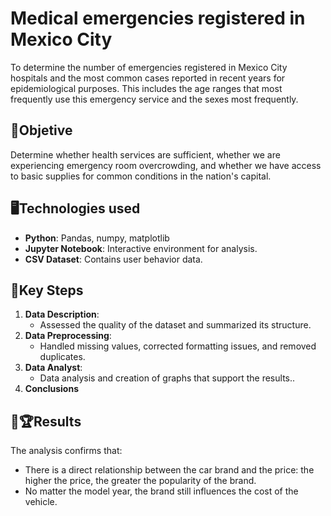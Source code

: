 # Medical emergencies registered in Mexico City
To determine the number of emergencies registered in Mexico City hospitals and the most common cases reported in recent years for epidemiological purposes. This includes the age ranges that most frequently use this emergency service and the sexes most frequently.

## 🏁Objetive
Determine whether health services are sufficient, whether we are experiencing emergency room overcrowding, and whether we have access to basic supplies for common conditions in the nation's capital.

## 🖥Technologies used
- **Python**: Pandas, numpy, matplotlib
- **Jupyter Notebook**: Interactive environment for analysis.
- **CSV Dataset**: Contains user behavior data.

## 🔑Key Steps
1. **Data Description**:
   - Assessed the quality of the dataset and summarized its structure.
2. **Data Preprocessing**:
   - Handled missing values, corrected formatting issues, and removed duplicates.
3. **Data Analyst**:
   - Data analysis and creation of graphs that support the results..
4. **Conclusions**

## 🥇🏆Results
The analysis confirms that:
- There is a direct relationship between the car brand and the price: the higher the price, the greater the popularity of the brand.
- No matter the model year, the brand still influences the cost of the vehicle.

